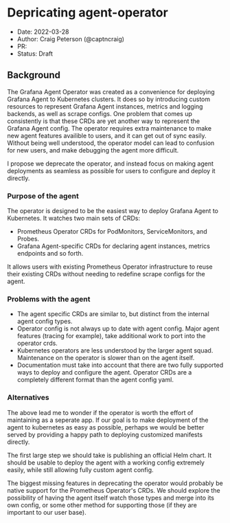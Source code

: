 # Depricating agent-operator

* Date: 2022-03-28
* Author: Craig Peterson (@captncraig)
* PR:
* Status: Draft

## Background

The Grafana Agent Operator was created as a convenience for deploying Grafana Agent to Kubernetes clusters. 
It does so by introducing custom resources to represent Grafana Agent instances, metrics and logging backends, as well as
scrape configs. One problem that comes up consistently is that these CRDs are yet another way to represent the Grafana Agent config. The operator
requires extra maintenance to make new agent features availible to users, and it can get out of sync easily. Without being well understood,
the operator model can lead to confusion for new users, and make debugging the agent more difficult.

I propose we deprecate the operator, and instead focus on making agent deployments as seamless as possible for users to configure and deploy it directly.

### Purpose of the agent

The operator is designed to be the easiest way to deploy Grafana Agent to Kubernetes. It watches two main sets of CRDs:

- Prometheus Operator CRDs for PodMonitors, ServiceMonitors, and Probes.
- Grafana Agent-specific CRDs for declaring agent instances, metrics endpoints and so forth.

It allows users with existing Prometheus Operator infrastructure to reuse their existing CRDs without needing to redefine scrape configs for the agent.

### Problems with the agent

- The agent specific CRDs are similar to, but distinct from the internal agent config types.
- Operator config is not always up to date with agent config. Major agent features (tracing for example), take additional work to port into the operator crds.
- Kubernetes operators are less understood by the larger agent squad. Maintenance on the operator is slower than on the agent itself.
- Documentation must take into account that there are two fully supported ways to deploy and configure the agent. Operator CRDs are a completely different format than the agent config yaml.

### Alternatives

The above lead me to wonder if the operator is worth the effort of maintaining as a seperate app. If our goal is to make deployment of the agent to kubernetes as easy as possible, perhaps we would be better served by providing a happy path to deploying customized manifests directly. 

The first large step we should take is publishing an official Helm chart. It should be usable to deploy the agent with a working config extremely easily, while still allowing fully custom agent config.

The biggest missing features in deprecating the operator would probably be native support for the Prometheus Operator's CRDs. We should explore the possibility of having the agent itself watch those types and merge into its own config, or some other method for supporting those (if they are important to our user base).